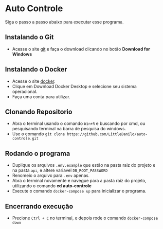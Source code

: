 # Auto Controle

Siga o passo a passo abaixo para executar esse programa.

## Instalando o Git

- Acesse o site [git](https://git-scm.com/) e faça o download clicando no botão **Download for Windows**

## Instalando o Docker

- Acesse o site [docker](https://www.docker.com/).
- Clique em Download Docker Desktop e selecione seu sistema operacional.
- Faça uma conta para utilizar.

## Clonando Repositorio

- Abra o terminal usando o comando `Win+R` e buscando por cmd, ou pesquisando terminal na barra de pesquisa do windows.
- Use o comando `git clone https://github.com/LittleDanilo/auto-controle.git`

## Rodando o programa

- Duplique os arquivos `.env.example` que estão na pasta raiz do projeto e na pasta `api`, e altere variavel `DB_ROOT_PASSWORD`
- Renomeio o arquivo para `.env` apenas.
- Abra o terminal novamente e navegue para a pasta raiz do projeto, utilizando o comando **cd auto-controle**
- Execute o comando `docker-compose up` para inicializar o programa.

## Encerrando execução

- Precione `Ctrl + C` no terminal, e depois rode o comando `docker-compose down`
